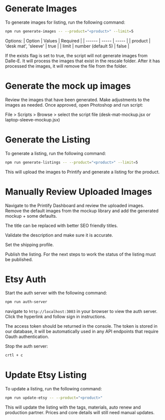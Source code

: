 # Generate Images

To generate images for listing, run the following command:

```bash
npm run generate-images -- --product="<product>" --limit=5
```

Options:
| Option | Values | Required |
| ------ | ----- | ----- |
| product | 'desk mat', 'sleeve' | true |
| limit | number (default 5) | false |

If the exists flag is set to true, the script will not generate images from Dalle-E. It will process the images that exist in the rescale folder. After it has processed the images, it will remove the file from the folder.

# Generate the mock up images

Review the images that have been generated. Make adjustments to the images as needed. Once approved, open Photoshop and run script:

File > Scripts > Browse > select the script file (desk-mat-mockup.jsx or laptop-sleeve-mockup.jsx)

# Generate the Listing

To generate a listing, run the following command:

```bash
npm run generate-listings -- --product="<product>" --limit=5
```

This will upload the images to Printify and generate a listing for the product.

# Manually Review Uploaded Images

Navigate to the Printify Dashboard and review the uploaded images. Remove the default images from the mockup library and add the generated mockup + some defaults.

The title can be replaced with better SEO friendly titles.

Validate the description and make sure it is accurate.

Set the shipping profile.

Publish the listing. For the next steps to work the status of the listing must be published.

# Etsy Auth

Start the auth server with the following command:

```bash
npm run auth-server
```

navigate to `http://localhost:3003` in your browser to view the auth server. Click the hyperlink and follow sign in instructions.

The access token should be returned in the console. The token is stored in our database, it will be automatically used in any API endpoints that require Oauth authentication.

Stop the auth server:

```bash
crtl + c
```

# Update Etsy Listing

To update a listing, run the following command:

```bash
npm run update-etsy -- --product="<product>"
```

This will update the listing with the tags, materials, auto renew and production partner. Prices and core details will still need manual updates.
